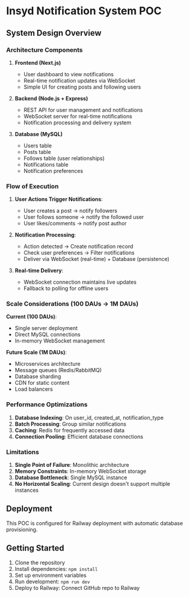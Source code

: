 # Insyd Notification System POC

## System Design Overview

### Architecture Components

1. **Frontend (Next.js)**
   - User dashboard to view notifications
   - Real-time notification updates via WebSocket
   - Simple UI for creating posts and following users

2. **Backend (Node.js + Express)**
   - REST API for user management and notifications
   - WebSocket server for real-time notifications
   - Notification processing and delivery system

3. **Database (MySQL)**
   - Users table
   - Posts table  
   - Follows table (user relationships)
   - Notifications table
   - Notification preferences

### Flow of Execution

1. **User Actions Trigger Notifications**:
   - User creates a post → notify followers
   - User follows someone → notify the followed user
   - User likes/comments → notify post author

2. **Notification Processing**:
   - Action detected → Create notification record
   - Check user preferences → Filter notifications
   - Deliver via WebSocket (real-time) + Database (persistence)

3. **Real-time Delivery**:
   - WebSocket connection maintains live updates
   - Fallback to polling for offline users

### Scale Considerations (100 DAUs → 1M DAUs)

**Current (100 DAUs)**:
- Single server deployment
- Direct MySQL connections
- In-memory WebSocket management

**Future Scale (1M DAUs)**:
- Microservices architecture
- Message queues (Redis/RabbitMQ)
- Database sharding
- CDN for static content
- Load balancers

### Performance Optimizations

1. **Database Indexing**: On user_id, created_at, notification_type
2. **Batch Processing**: Group similar notifications
3. **Caching**: Redis for frequently accessed data
4. **Connection Pooling**: Efficient database connections

### Limitations

1. **Single Point of Failure**: Monolithic architecture
2. **Memory Constraints**: In-memory WebSocket storage
3. **Database Bottleneck**: Single MySQL instance
4. **No Horizontal Scaling**: Current design doesn't support multiple instances

## Deployment

This POC is configured for Railway deployment with automatic database provisioning.

## Getting Started

1. Clone the repository
2. Install dependencies: `npm install`
3. Set up environment variables
4. Run development: `npm run dev`
5. Deploy to Railway: Connect GitHub repo to Railway
